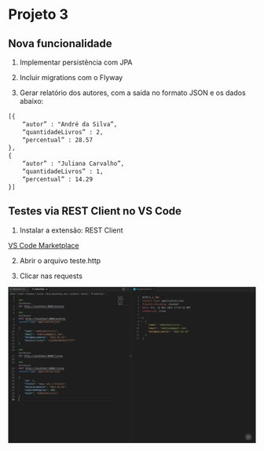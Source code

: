 
# Projeto 3

## Nova funcionalidade

1. Implementar persistência com JPA

2. Incluir migrations com o Flyway

3. Gerar relatório dos autores, com a saída no formato JSON e os dados abaixo:

```
[{
    “autor” : "André da Silva”,
    “quantidadeLivros” : 2,
    “percentual” : 28.57
},
{
    “autor” : "Juliana Carvalho”,
    “quantidadeLivros” : 1,
    “percentual” : 14.29
}]
```

## Testes via REST Client no VS Code

1. Instalar a extensão: REST Client

[VS Code Marketplace](https://marketplace.visualstudio.com/items?itemName=humao.rest-client)

2. Abrir o arquivo teste.http

3. Clicar nas requests

![requests](./restclient.png)
